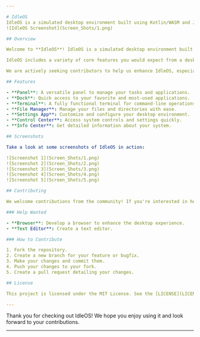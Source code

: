 ```yaml
---

# IdleOS
IdleOS is a simulated desktop environment built using Kotlin/WASM and Jetpack Compose
![IdleOS Screenshot](Screen_Shots/1.png)

## Overview

Welcome to **IdleOS**! IdleOS is a simulated desktop environment built using Kotlin/WASM and Jetpack Compose. This project showcases the power and flexibility of Jetpack Compose for creating rich, interactive UIs that can run seamlessly across different platforms. For more information on Kotlin/WASM, check out the [Kotlin/WASM](https://kotlinlang.org/docs/wasm-overview.html).

IdleOS includes a variety of core features you would expect from a desktop environment, such as a panel, dock, terminal, file manager, settings app, control center, info center, and more. Our aim is to create a fun and customizable desktop experience that is accessible and enjoyable for all users.

We are actively seeking contributors to help us enhance IdleOS, especially in developing new features like a browser and a text editor.

## Features

- **Panel**: A versatile panel to manage your tasks and applications.
- **Dock**: Quick access to your favorite and most-used applications.
- **Terminal**: A fully functional terminal for command-line operations.
- **File Manager**: Manage your files and directories with ease.
- **Settings App**: Customize and configure your desktop environment.
- **Control Center**: Access system controls and settings quickly.
- **Info Center**: Get detailed information about your system.

## Screenshots

Take a look at some screenshots of IdleOS in action:

![Screenshot 1](Screen_Shots/1.png)
![Screenshot 2](Screen_Shots/2.png)
![Screenshot 3](Screen_Shots/3.png)
![Screenshot 4](Screen_Shots/4.png)
![Screenshot 5](Screen_Shots/5.png)

## Contributing

We welcome contributions from the community! If you're interested in helping us build new features, fix bugs, or improve the documentation, please consider contributing.

### Help Wanted

- **Browser**: Develop a browser to enhance the desktop experience.
- **Text Editor**: Create a text editor.

### How to Contribute

1. Fork the repository.
2. Create a new branch for your feature or bugfix.
3. Make your changes and commit them.
4. Push your changes to your fork.
5. Create a pull request detailing your changes.

## License

This project is licensed under the MIT License. See the [LICENSE](LICENSE) file for more details.

---
```


Thank you for checking out IdleOS! We hope you enjoy using it and look forward to your contributions.

---
